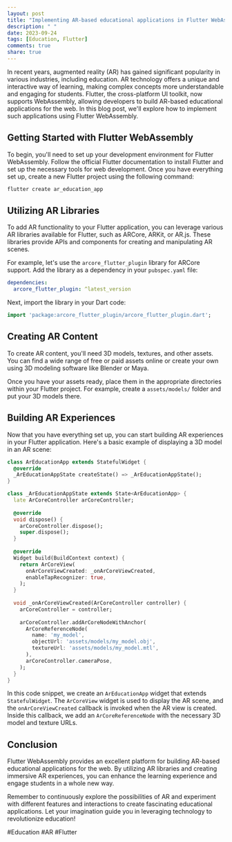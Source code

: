 ```yaml
---
layout: post
title: "Implementing AR-based educational applications in Flutter WebAssembly"
description: " "
date: 2023-09-24
tags: [Education, Flutter]
comments: true
share: true
---
```


In recent years, augmented reality (AR) has gained significant popularity in various industries, including education. AR technology offers a unique and interactive way of learning, making complex concepts more understandable and engaging for students. Flutter, the cross-platform UI toolkit, now supports WebAssembly, allowing developers to build AR-based educational applications for the web. In this blog post, we'll explore how to implement such applications using Flutter WebAssembly.

## Getting Started with Flutter WebAssembly

To begin, you'll need to set up your development environment for Flutter WebAssembly. Follow the official Flutter documentation to install Flutter and set up the necessary tools for web development. Once you have everything set up, create a new Flutter project using the following command:

```bash
flutter create ar_education_app
```

## Utilizing AR Libraries

To add AR functionality to your Flutter application, you can leverage various AR libraries available for Flutter, such as ARCore, ARKit, or AR.js. These libraries provide APIs and components for creating and manipulating AR scenes.

For example, let's use the `arcore_flutter_plugin` library for ARCore support. Add the library as a dependency in your `pubspec.yaml` file:

```yaml
dependencies:
  arcore_flutter_plugin: ^latest_version
```

Next, import the library in your Dart code:

```dart
import 'package:arcore_flutter_plugin/arcore_flutter_plugin.dart';
```

## Creating AR Content

To create AR content, you'll need 3D models, textures, and other assets. You can find a wide range of free or paid assets online or create your own using 3D modeling software like Blender or Maya.

Once you have your assets ready, place them in the appropriate directories within your Flutter project. For example, create a `assets/models/` folder and put your 3D models there.

## Building AR Experiences

Now that you have everything set up, you can start building AR experiences in your Flutter application. Here's a basic example of displaying a 3D model in an AR scene:

```dart
class ArEducationApp extends StatefulWidget {
  @override
  _ArEducationAppState createState() => _ArEducationAppState();
}

class _ArEducationAppState extends State<ArEducationApp> {
  late ArCoreController arCoreController;
  
  @override
  void dispose() {
    arCoreController.dispose();
    super.dispose();
  }
  
  @override
  Widget build(BuildContext context) {
    return ArCoreView(
      onArCoreViewCreated: _onArCoreViewCreated,
      enableTapRecognizer: true,
    );
  }
  
  void _onArCoreViewCreated(ArCoreController controller) {
    arCoreController = controller;
    
    arCoreController.addArCoreNodeWithAnchor(
      ArCoreReferenceNode(
        name: 'my_model',
        objectUrl: 'assets/models/my_model.obj',
        textureUrl: 'assets/models/my_model.mtl',
      ),
      arCoreController.cameraPose,
    );
  }
}
```

In this code snippet, we create an `ArEducationApp` widget that extends `StatefulWidget`. The `ArCoreView` widget is used to display the AR scene, and the `onArCoreViewCreated` callback is invoked when the AR view is created. Inside this callback, we add an `ArCoreReferenceNode` with the necessary 3D model and texture URLs.

## Conclusion

Flutter WebAssembly provides an excellent platform for building AR-based educational applications for the web. By utilizing AR libraries and creating immersive AR experiences, you can enhance the learning experience and engage students in a whole new way.

Remember to continuously explore the possibilities of AR and experiment with different features and interactions to create fascinating educational applications. Let your imagination guide you in leveraging technology to revolutionize education!

#Education #AR #Flutter